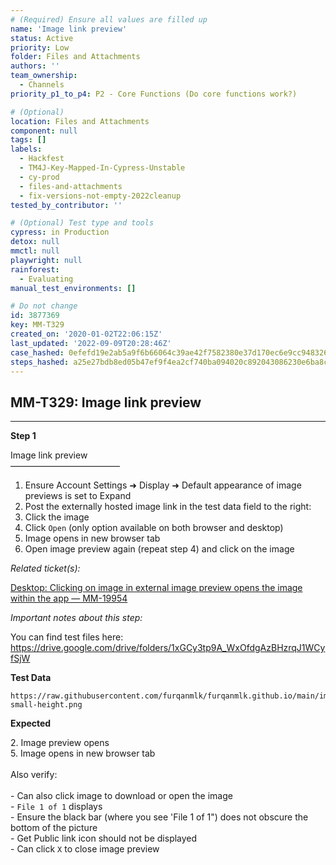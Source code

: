 ```yaml
---
# (Required) Ensure all values are filled up
name: 'Image link preview'
status: Active
priority: Low
folder: Files and Attachments
authors: ''
team_ownership:
  - Channels
priority_p1_to_p4: P2 - Core Functions (Do core functions work?)

# (Optional)
location: Files and Attachments
component: null
tags: []
labels:
  - Hackfest
  - TM4J-Key-Mapped-In-Cypress-Unstable
  - cy-prod
  - files-and-attachments
  - fix-versions-not-empty-2022cleanup
tested_by_contributor: ''

# (Optional) Test type and tools
cypress: in Production
detox: null
mmctl: null
playwright: null
rainforest:
  - Evaluating
manual_test_environments: []

# Do not change
id: 3877369
key: MM-T329
created_on: '2020-01-02T22:06:15Z'
last_updated: '2022-09-09T20:28:46Z'
case_hashed: 0efefd19e2ab5a9f6b66064c39ae42f7582380e37d170ec6e9cc948326894559acbb9f44669ad30f41fe3ddba97ac6e1
steps_hashed: a25e27bdb8ed05b47ef9f4ea2cf740ba094020c892043086230e6ba8c67bfad56302080341a921b941663fbfab07a0da
---
```


<!-- (Auto-generated) Based on frontmatter's "key" and "name" -->

## MM-T329: Image link preview

---

**Step 1**

Image link preview\
–––––––––––––––––––––––––

1. Ensure Account Settings ➜ Display ➜ Default appearance of image previews is set to Expand
2. Post the externally hosted image link in the test data field to the right:
3. Click the image
4. Click `Open` (only option available on both browser and desktop)
5. Image opens in new browser tab
6. Open image preview again (repeat step 4) and click on the image

_Related ticket(s):_

[Desktop: Clicking on image in external image preview opens the image within the app — MM-19954](https://mattermost.atlassian.net/browse/MM-19954)

_Important notes about this step:_

You can find test files here: <https://drive.google.com/drive/folders/1xGCy3tp9A_WxOfdgAzBHzrqJ1WCyfSjW>

**Test Data**

```
https://raw.githubusercontent.com/furqanmlk/furqanmlk.github.io/main/images/image-small-height.png
```

**Expected**

2\. Image preview opens\
5\. Image opens in new browser tab\
\
Also verify:\
\
\- Can also click image to download or open the image\
\- `File 1 of 1` displays\
\- Ensure the black bar (where you see 'File 1 of 1") does not obscure the bottom of the picture\
\- Get Public link icon should not be displayed\
\- Can click `X` to close image preview
